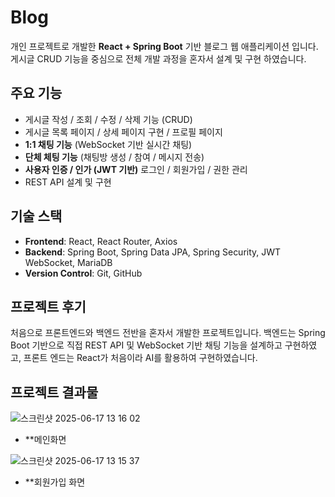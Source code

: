 # Blog

개인 프로젝트로 개발한 **React + Spring Boot** 기반 블로그 웹 애플리케이션 입니다.
게시글 CRUD 기능을 중심으로 전체 개발 과정을 혼자서 설계 및 구현 하였습니다.

## 주요 기능 
- 게시글 작성 / 조회 / 수정 / 삭제 기능 (CRUD)
- 게시글 목록 페이지 / 상세 페이지 구현 / 프로필 페이지
- **1:1 채팅 기능** (WebSocket 기반 실시간 채팅)
- **단체 체팅 기능** (채팅방 생성 / 참여 / 메시지 전송)
- **사용자 인증 / 인가 (JWT 기반)** 로그인 / 회원가입 / 권한 관리
- REST API 설계 및 구현

## 기술 스택
- **Frontend**: React, React Router, Axios
- **Backend**: Spring Boot, Spring Data JPA, Spring Security, JWT WebSocket, MariaDB
- **Version Control**: Git, GitHub

## 프로젝트 후기
처음으로 프론트엔드와 백엔드 전반을 혼자서 개발한 프로젝트입니다.
백엔드는 Spring Boot 기반으로 직접 REST API 및 WebSocket 기반 채팅 기능을 설계하고 구현하였고,
프론트 엔드는 React가 처음이라 AI를 활용하여 구현하였습니다.


## 프로젝트 결과물
![스크린샷 2025-06-17 13 16 02](https://github.com/user-attachments/assets/8aec36de-f083-4ae5-8603-68b4d2a34651)
- **메인화면
  
![스크린샷 2025-06-17 13 15 37](https://github.com/user-attachments/assets/b78b5676-c381-4e82-83c9-06f104d01796)
- **회원가입 화면



